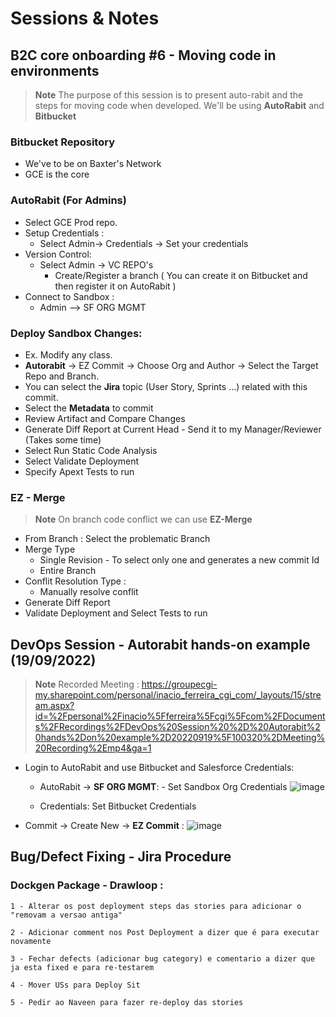 # Sessions & Notes

## B2C core onboarding #6 - Moving code in environments

> **Note** The purpose of this session is to present auto-rabit and the steps for moving code when developed. We'll be using **AutoRabit** and **Bitbucket**

### Bitbucket Repository

- We've to be on Baxter's Network
- GCE is the core

### AutoRabit (For Admins)

- Select GCE Prod repo.
- Setup Credentials :
  - Select Admin-> Credentials -> Set your credentials
- Version Control:
  - Select Admin -> VC REPO's
    - Create/Register a branch ( You can create it on Bitbucket and then register it on AutoRabit )
- Connect to Sandbox :
  - Admin --> SF ORG MGMT

### Deploy Sandbox Changes:

- Ex. Modify any class.
- **Autorabit** -> EZ Commit -> Choose Org and Author -> Select the Target Repo and Branch.
- You can select the **Jira** topic (User Story, Sprints ...) related with this commit.
- Select the **Metadata** to commit
- Review Artifact and Compare Changes
- Generate Diff Report at Current Head - Send it to my Manager/Reviewer (Takes some time)
- Select Run Static Code Analysis
- Select Validate Deployment
- Specify Apext Tests to run

### EZ - Merge

> **Note** On branch code conflict we can use **EZ-Merge**

- From Branch : Select the problematic Branch
- Merge Type
  - Single Revision - To select only one and generates a new commit Id
  - Entire Branch
- Conflit Resolution Type :
  - Manually resolve conflit
- Generate Diff Report
- Validate Deployment and Select Tests to run

## DevOps Session - Autorabit hands-on example (19/09/2022)
  > **Note** Recorded Meeting : https://groupecgi-my.sharepoint.com/personal/inacio_ferreira_cgi_com/_layouts/15/stream.aspx?id=%2Fpersonal%2Finacio%5Fferreira%5Fcgi%5Fcom%2FDocuments%2FRecordings%2FDevOps%20Session%20%2D%20Autorabit%20hands%2Don%20example%2D20220919%5F100320%2DMeeting%20Recording%2Emp4&ga=1

  - Login to AutoRabit and use Bitbucket and Salesforce Credentials:
    - AutoRabit -> **SF ORG MGMT**: - Set Sandbox Org Credentials
    ![image](https://user-images.githubusercontent.com/51756941/190984603-57855817-2a2a-4e78-9eaf-ae1aeb54d645.png)
    
    - Credentials: Set Bitbucket Credentials
  
  - Commit -> Create New -> **EZ Commit** : 
    ![image](https://user-images.githubusercontent.com/51756941/190985124-7e4ebeec-0753-4048-bcaa-eafdda52f20c.png)
    

## Bug/Defect Fixing - Jira Procedure
    
  ### Dockgen Package - Drawloop :

    1 - Alterar os post deployment steps das stories para adicionar o "removam a versao antiga"

    2 - Adicionar comment nos Post Deployment a dizer que é para executar novamente

    3 - Fechar defects (adicionar bug category) e comentario a dizer que ja esta fixed e para re-testarem

    4 - Mover USs para Deploy Sit

    5 - Pedir ao Naveen para fazer re-deploy das stories
      


